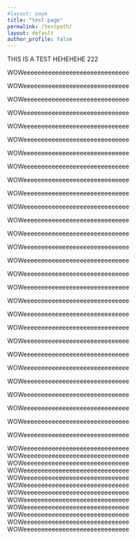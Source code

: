 ```yaml
---
#layout: page
title: "test page"
permalink: /testpath/
layout: default
author_profile: false
---
```


THIS IS A TEST
HEHEHEHE
222

WOWeeeeeeeeeeeeeeeeeeeeeeeeeeeeee

WOWeeeeeeeeeeeeeeeeeeeeeeeeeeeeee


WOWeeeeeeeeeeeeeeeeeeeeeeeeeeeeee

WOWeeeeeeeeeeeeeeeeeeeeeeeeeeeeee

WOWeeeeeeeeeeeeeeeeeeeeeeeeeeeeee

WOWeeeeeeeeeeeeeeeeeeeeeeeeeeeeee

WOWeeeeeeeeeeeeeeeeeeeeeeeeeeeeee

WOWeeeeeeeeeeeeeeeeeeeeeeeeeeeeee

WOWeeeeeeeeeeeeeeeeeeeeeeeeeeeeee

WOWeeeeeeeeeeeeeeeeeeeeeeeeeeeeee

WOWeeeeeeeeeeeeeeeeeeeeeeeeeeeeee

WOWeeeeeeeeeeeeeeeeeeeeeeeeeeeeee


WOWeeeeeeeeeeeeeeeeeeeeeeeeeeeeee

WOWeeeeeeeeeeeeeeeeeeeeeeeeeeeeee

WOWeeeeeeeeeeeeeeeeeeeeeeeeeeeeee

WOWeeeeeeeeeeeeeeeeeeeeeeeeeeeeee

WOWeeeeeeeeeeeeeeeeeeeeeeeeeeeeee

WOWeeeeeeeeeeeeeeeeeeeeeeeeeeeeee

WOWeeeeeeeeeeeeeeeeeeeeeeeeeeeeee

WOWeeeeeeeeeeeeeeeeeeeeeeeeeeeeee

WOWeeeeeeeeeeeeeeeeeeeeeeeeeeeeee

WOWeeeeeeeeeeeeeeeeeeeeeeeeeeeeee

WOWeeeeeeeeeeeeeeeeeeeeeeeeeeeeee

WOWeeeeeeeeeeeeeeeeeeeeeeeeeeeeee

WOWeeeeeeeeeeeeeeeeeeeeeeeeeeeeee

WOWeeeeeeeeeeeeeeeeeeeeeeeeeeeeee

WOWeeeeeeeeeeeeeeeeeeeeeeeeeeeeee

WOWeeeeeeeeeeeeeeeeeeeeeeeeeeeeee


WOWeeeeeeeeeeeeeeeeeeeeeeeeeeeeee
WOWeeeeeeeeeeeeeeeeeeeeeeeeeeeeee
WOWeeeeeeeeeeeeeeeeeeeeeeeeeeeeee
WOWeeeeeeeeeeeeeeeeeeeeeeeeeeeeee
WOWeeeeeeeeeeeeeeeeeeeeeeeeeeeeee
WOWeeeeeeeeeeeeeeeeeeeeeeeeeeeeee
WOWeeeeeeeeeeeeeeeeeeeeeeeeeeeeee
WOWeeeeeeeeeeeeeeeeeeeeeeeeeeeeee
WOWeeeeeeeeeeeeeeeeeeeeeeeeeeeeee
WOWeeeeeeeeeeeeeeeeeeeeeeeeeeeeee
WOWeeeeeeeeeeeeeeeeeeeeeeeeeeeeee
WOWeeeeeeeeeeeeeeeeeeeeeeeeeeeeee
